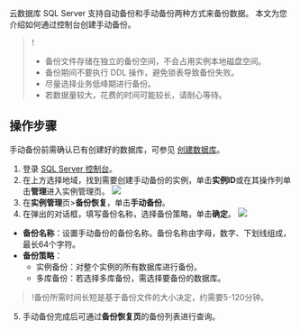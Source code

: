 ﻿云数据库 SQL Server 支持自动备份和手动备份两种方式来备份数据。
本文为您介绍如何通过控制台创建手动备份。
>!
>- 备份文件存储在独立的备份空间，不会占用实例本地磁盘空间。
>- 备份期间不要执行 DDL 操作，避免锁表导致备份失败。
>- 尽量选择业务低峰期进行备份。
>- 若数据量较大，花费的时间可能较长，请耐心等待。

## 操作步骤
手动备份前需确认已有创建好的数据库，可参见 [创建数据库](https://cloud.tencent.com/document/product/238/43284)。
1. 登录 [SQL Server 控制台](https://console.cloud.tencent.com/sqlserver)。
2. 在上方选择地域，找到需要创建手动备份的实例，单击**实例ID**或在其操作列单击**管理**进入实例管理页。
![](https://qcloudimg.tencent-cloud.cn/raw/3bb7a0be93f6fb3fa7879389c90b9876.png)
3. 在**实例管理**页>**备份恢复**，单击**手动备份**。
4. 在弹出的对话框，填写备份名称，选择备份策略，单击**确定**。
![](https://qcloudimg.tencent-cloud.cn/raw/633fc767923d5df5cf8ffa5dc382530e.png)
- **备份名称**：设置手动备份的备份名称。备份名称由字母，数字、下划线组成，最长64个字符。
- **备份策略**：
  - 实例备份：对整个实例的所有数据库进行备份。
  - 多库备份：若选择多库备份，需选择要备份的数据库。

>!备份所需时间长短是基于备份文件的大小决定，约需要5-120分钟。

5. 手动备份完成后可通过**备份恢复页**的备份列表进行查询。